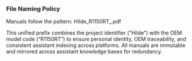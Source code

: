 ### File Naming Policy
Manuals follow the pattern:
Hilde_R1150RT_<ManualType>.pdf

This unified prefix combines the project identifier (“Hilde”) with the OEM model code (“R1150RT”)
to ensure personal identity, OEM traceability, and consistent assistant indexing across platforms.
All manuals are immutable and mirrored across assistant knowledge bases for redundancy.